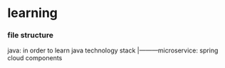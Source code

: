 # learning
### file structure
java: in order to learn java technology stack
|———microservice: spring cloud components